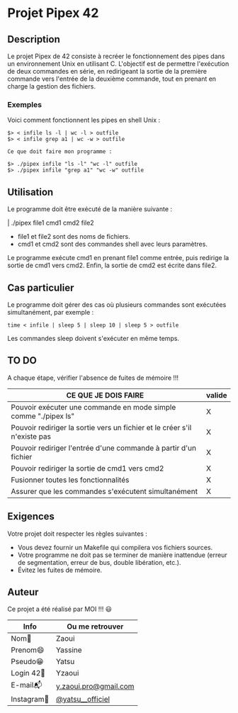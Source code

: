 # Projet Pipex 42

## Description

Le projet Pipex de 42 consiste à recréer le fonctionnement des pipes dans un environnement Unix en utilisant C. L'objectif est de permettre l'exécution de deux commandes en série, en redirigeant la sortie de la première commande vers l'entrée de la deuxième commande, tout en prenant en charge la gestion des fichiers.

### Exemples

Voici comment fonctionnent les pipes en shell Unix :

```shell
$> < infile ls -l | wc -l > outfile
$> < infile grep a1 | wc -w > outfile

Ce que doit faire mon programme :

$> ./pipex infile "ls -l" "wc -l" outfile
$> ./pipex infile "grep a1" "wc -w" outfile

```

## Utilisation

Le programme doit être exécuté de la manière suivante :

|  ./pipex file1 cmd1 cmd2 file2

- file1 et file2 sont des noms de fichiers.
- cmd1 et cmd2 sont des commandes shell avec leurs paramètres.

Le programme exécute cmd1 en prenant file1 comme entrée, puis redirige la sortie de cmd1 vers cmd2. Enfin, la sortie de cmd2 est écrite dans file2.

## Cas particulier

Le programme doit gérer des cas où plusieurs commandes sont exécutées simultanément, par exemple :

```shell
time < infile | sleep 5 | sleep 10 | sleep 5 > outfile
```

Les commandes sleep doivent s'exécuter en même temps.

## TO DO

A chaque étape, vérifier l'absence de fuites de mémoire !!!

|       CE QUE JE DOIS FAIRE        |  valide      |
| ----------------------------- | ------------ |
|      Pouvoir exécuter une commande en mode simple comme "./pipex ls"	 | X |
|      Pouvoir rediriger la sortie vers un fichier et le créer s'il n'existe pas | X |
|      Pouvoir rediriger l'entrée d'une commande à partir d'un fichier | X |
|      Pouvoir rediriger la sortie de cmd1 vers cmd2 | X |
|      Fusionner toutes les fonctionnalités | X |
|      Assurer que les commandes s'exécutent simultanément | X |

## Exigences

Votre projet doit respecter les règles suivantes :

- Vous devez fournir un Makefile qui compilera vos fichiers sources.
- Votre programme ne doit pas se terminer de manière inattendue (erreur de segmentation, erreur de bus, double libération, etc.).
- Évitez les fuites de mémoire.

## Auteur

Ce projet a été réalisé par MOI !!! :smiley:

| Info          | Ou me retrouver                                                      |
| ------------- | -------------------------------------------------------------------- |
| Nom👋         | Zaoui                                                                |
| Prenom😄      | Yassine                                                              |
| Pseudo😁      | Yatsu                                                                |
| Login 42🏫    | Yzaoui                                                               |
| E-mail📬      | y.zaoui.pro@gmail.com                                                |
| Instagram📸   | [@yatsu__officiel](https://www.instagram.com/yatsu__officiel/)       |
